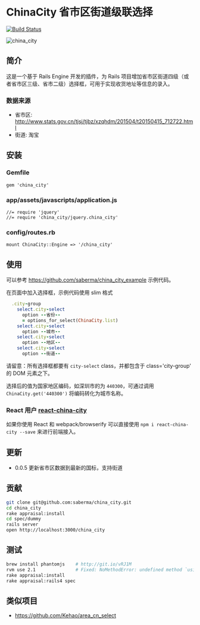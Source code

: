 # ChinaCity 省市区街道级联选择

[![Build Status](https://travis-ci.org/saberma/china_city.png?branch=master)](https://travis-ci.org/saberma/china_city)

![china_city](http://cl.ly/image/3c212i1e3b1T/ScreenFlow.mp4.gif)

## 简介

这是一个基于 Rails Engine 开发的插件，为 Rails 项目增加省市区街道四级（或者省市区三级、省市二级）选择框，可用于实现收货地址等信息的录入。

### 数据来源

* 省市区: http://www.stats.gov.cn/tjsj/tjbz/xzqhdm/201504/t20150415_712722.html
* 街道: 淘宝

## 安装

### Gemfile

    gem 'china_city'

### app/assets/javascripts/application.js

    //= require 'jquery'
    //= require 'china_city/jquery.china_city'

### config/routes.rb

    mount ChinaCity::Engine => '/china_city'

## 使用

可以参考 https://github.com/saberma/china_city_example 示例代码。

在页面中加入选择框，示例代码使用 slim 格式

```ruby
  .city-group
    select.city-select
      option --省份--
      = options_for_select(ChinaCity.list)
    select.city-select
      option --城市--
    select.city-select
      option --地区--
    select.city-select
      option --街道--
```

请留意：所有选择框都要有 `city-select` class，并都包含于 class='city-group' 的 DOM 元素之下。

选择后的值为国家地区编码，如深圳市的为 `440300`，可通过调用 `ChinaCity.get('440300')` 将编码转化为城市名称。

### React 用户 [react-china-city](https://github.com/GeekPark/react-china-city)
如果你使用 React 和 webpack/browserify 可以直接使用 `npm i react-china-city --save` 来进行前端接入。

## 更新

* 0.0.5  更新省市区数据到最新的国标，支持街道

## 贡献

```bash
git clone git@github.com:saberma/china_city.git
cd china_city
rake appraisal:install
cd spec/dummy
rails server
open http://localhost:3000/china_city
```

## 测试

```bash
brew install phantomjs    # http://git.io/vRJ1M
rvm use 2.1               # Fixed: NoMethodError: undefined method `using' for GB2260::Division:Class
rake appraisal:install
rake appraisal:rails4 spec
```

## 类似项目

* https://github.com/Kehao/area_cn_select
